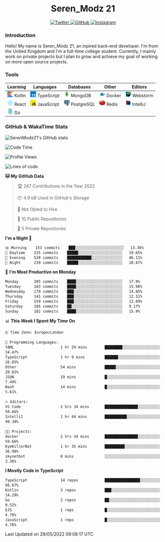 <div align="center">
  <h1>Seren_Modz 21</h1>
  <a href="https://twitter.com/SerenModz21">
    <img alt="Twitter" src="https://img.shields.io/badge/twitter%20-%231DA1F2.svg?&style=for-the-badge&logo=Twitter&logoColor=white">
  </a>
  <a href="https://github.com/SerenModz21">
    <img alt="GitHub" src="https://img.shields.io/badge/github%20-%23121011.svg?&style=for-the-badge&logo=github&logoColor=white">
  </a>
  <a href="https://www.instagram.com/serenmodz21">
    <img alt="Instagram" src="https://img.shields.io/badge/instagram%20-%23E4405F.svg?&style=for-the-badge&logo=Instagram&logoColor=white">
  </a>
</div>

### Introduction

Hello! My name is Seren_Modz 21, an inpired back-end developer. I'm from the United Kingdom and I'm a full-time college student. Currently, I mainly work on private projects but I plan to grow and achieve my goal of working on more open source projects. 

### Tools

 **Learning**                                        | **Languages**                                               | **Databases**                                               | **Other**                                           | **Editors**                                                  
-----------------------------------------------------|-------------------------------------------------------------|-------------------------------------------------------------|-----------------------------------------------------|--------------------------------------------------------------
 <img width="19px" src="./assets/kotlin.svg"> Kotlin | <img width="19px" src="./assets/typescript.svg"> TypeScript | <img width="19px" src="./assets/mongodb.svg"> MongoDB       | <img width="19px" src="./assets/docker.svg"> Docker | <img width="19px" src="./assets/webstorm.svg"> Webstorm      
 <img width="19px" src="./assets/react.svg"> React   | <img width="19px" src="./assets/javascript.svg"> JavaScript | <img width="19px" src="./assets/postgresql.svg"> PostgreSQL | <img width="19px" src="./assets/redis.svg"> Redis   | <img width="19px" src="./assets/intellij-idea.svg"> IntelliJ
 <img width="19px" src="./assets/go.svg"> Go         |                                                             |                                                             |                                                     |                                                                                                               

### GitHub & WakaTime Stats

![SerenModz21's GitHub stats](https://github-readme-stats.vercel.app/api?username=SerenModz21&show_icons=true&theme=dark)

<!--START_SECTION:waka-->
![Code Time](http://img.shields.io/badge/Code%20Time-1%2C359%20hrs%204%20mins-blue)

![Profile Views](http://img.shields.io/badge/Profile%20Views-4-blue)

![Lines of code](https://img.shields.io/badge/From%20Hello%20World%20I%27ve%20Written-6%20Thousand%20lines%20of%20code-blue)

**🐱 My GitHub Data** 

> 🏆 247 Contributions in the Year 2022
 > 
> 📦 4.9 kB Used in GitHub's Storage 
 > 
> 🚫 Not Opted to Hire
 > 
> 📜 10 Public Repositories 
 > 
> 🔑 5 Private Repositories  
 > 
**I'm a Night 🦉** 

```text
🌞 Morning    153 commits    ███░░░░░░░░░░░░░░░░░░░░░░   13.36% 
🌆 Daytime    225 commits    █████░░░░░░░░░░░░░░░░░░░░   19.65% 
🌃 Evening    528 commits    ███████████░░░░░░░░░░░░░░   46.11% 
🌙 Night      239 commits    █████░░░░░░░░░░░░░░░░░░░░   20.87%

```
📅 **I'm Most Productive on Monday** 

```text
Monday       205 commits    ████░░░░░░░░░░░░░░░░░░░░░   17.9% 
Tuesday      183 commits    ████░░░░░░░░░░░░░░░░░░░░░   15.98% 
Wednesday    170 commits    ███░░░░░░░░░░░░░░░░░░░░░░   14.85% 
Thursday     141 commits    ███░░░░░░░░░░░░░░░░░░░░░░   12.31% 
Friday       159 commits    ███░░░░░░░░░░░░░░░░░░░░░░   13.89% 
Saturday     105 commits    ██░░░░░░░░░░░░░░░░░░░░░░░   9.17% 
Sunday       182 commits    ████░░░░░░░░░░░░░░░░░░░░░   15.9%

```


📊 **This Week I Spent My Time On** 

```text
⌚︎ Time Zone: Europe/London

💬 Programming Languages: 
YAML                     1 hr 29 mins        ████████░░░░░░░░░░░░░░░░░   34.47% 
TypeScript               1 hr 9 mins         ██████░░░░░░░░░░░░░░░░░░░   26.85% 
Other                    54 mins             █████░░░░░░░░░░░░░░░░░░░░   20.82% 
JSON                     19 mins             █░░░░░░░░░░░░░░░░░░░░░░░░   7.49% 
Bash                     14 mins             █░░░░░░░░░░░░░░░░░░░░░░░░   5.61%

🔥 Editors: 
VS Code                  2 hrs 34 mins       ███████████████░░░░░░░░░░   59.66% 
IntelliJ                 1 hr 44 mins        ██████████░░░░░░░░░░░░░░░   40.34%

🐱‍💻 Projects: 
docker                   2 hrs 34 mins       ███████████████░░░░░░░░░░   59.66% 
KyeKillerBot             1 hr 35 mins        █████████░░░░░░░░░░░░░░░░   36.98% 
skynetbot                8 mins              ░░░░░░░░░░░░░░░░░░░░░░░░░   3.36%

```

**I Mostly Code in TypeScript** 

```text
TypeScript               14 repos            ████████████████░░░░░░░░░   66.67% 
Kotlin                   3 repos             ███░░░░░░░░░░░░░░░░░░░░░░   14.29% 
Go                       2 repos             ██░░░░░░░░░░░░░░░░░░░░░░░   9.52% 
EJS                      1 repo              █░░░░░░░░░░░░░░░░░░░░░░░░   4.76% 
JavaScript               1 repo              █░░░░░░░░░░░░░░░░░░░░░░░░   4.76%

```



 Last Updated on 28/05/2022 09:08:17 UTC
<!--END_SECTION:waka-->
